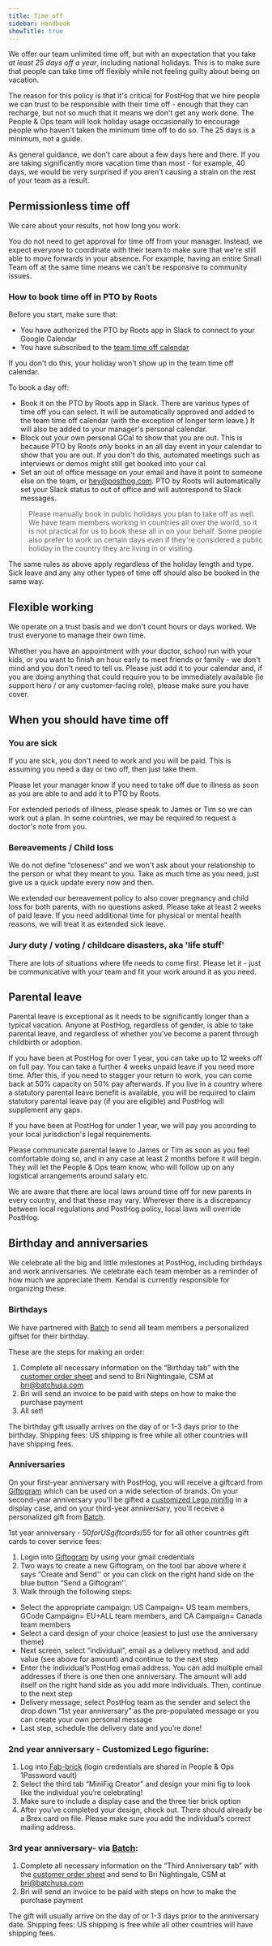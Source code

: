 ```yaml
---
title: Time off
sidebar: Handbook
showTitle: true
---
```


We offer our team unlimited time off, but with an expectation that you take _at least 25 days off a year_, including national holidays. This is to make sure that people can take time off flexibly while not feeling guilty about being on vacation.

The reason for this policy is that it's critical for PostHog that we hire people we can trust to be responsible with their time off - enough that they can recharge, but not so much that it means we don't get any work done. The People & Ops team will look holiday usage occasionally to encourage people who haven't taken the minimum time off to do so. The 25 days is a minimum, not a guide.

As general guidance, we don't care about a few days here and there. If you are taking significantly more vacation time than most - for example, 40 days, we would be very surprised if you aren't causing a strain on the rest of your team as a result.

## Permissionless time off

We care about your results, not how long you work.

You do not need to get approval for time off from your manager. Instead, we expect everyone to coordinate with their team to make sure that we're still able to move forwards in your absence. For example, having an entire Small Team off at the same time means we can't be responsive to community issues.

### How to book time off in PTO by Roots

Before you start, make sure that:
- You have authorized the PTO by Roots app in Slack to connect to your Google Calendar
- You have subscribed to the [team time off calendar](https://calendar.google.com/calendar/u/0/r?cid=c_52c05ff56171856873941d8a4e612c7d5dc317504b7533b0d22207480bc85763@group.calendar.google.com)

If you don't do this, your holiday won't show up in the team time off calendar. 

To book a day off:
- Book it on the PTO by Roots app in Slack. There are various types of time off you can select. It will be automatically approved and added to the team time off calendar (with the exception of longer term leave.) It will also be added to your manager's personal calendar. 
- Block out your own personal GCal to show that you are out. This is because PTO by Roots _only_ books in an all day event in your calendar to show that you are out. If you don't do this, automated meetings such as interviews or demos might still get booked into your cal.  
- Set an out of office message on your email and have it point to someone else on the team, or hey@posthog.com. PTO by Roots will automatically set your Slack status to out of office and will autorespond to Slack messages. 

> Please manually book in public holidays you plan to take off as well. We have team members working in countries all over the world, so it is not practical for us to book these all in on your behalf. Some people also prefer to work on certain days even if they're considered a public holiday in the country they are living in or visiting. 

The same rules as above apply regardless of the holiday length and type. Sick leave and any any other types of time off should also be booked in the same way. 

## Flexible working

We operate on a trust basis and we don't count hours or days worked. We trust everyone to manage their own time. 

Whether you have an appointment with your doctor, school run with your kids, or you want to finish an hour early to meet friends or family - we don't mind and you don't need to tell us. Please just add it to your calendar and, if you are doing anything that could require you to be immediately available (ie support hero / or any customer-facing role), please make sure you have cover. 

## When you should have time off

### You are sick

If you are sick, you don't need to work and you will be paid. This is assuming you need a day or two off, then just take them.

Please let your manager know if you need to take off due to illness as soon as you are able to and add it to PTO by Roots.

For extended periods of illness, please speak to James or Tim so we can work out a plan. In some countries, we may be required to request a doctor's note from you. 

### Bereavements / Child loss 

We do not define “closeness” and we won't ask about your relationship to the person or what they meant to you. Take as much time as you need, just give us a quick update every now and then. 

We extended our bereavement policy to also cover pregnancy and child loss for both parents, with no questions asked. Please take at least 2 weeks of paid leave. If you need additional time for physical or mental health reasons, we will treat it as extended sick leave.

### Jury duty / voting / childcare disasters, aka 'life stuff'

There are lots of situations where life needs to come first. Please let it - just be communicative with your team and fit your work around it as you need.

## Parental leave

Parental leave is exceptional as it needs to be significantly longer than a typical vacation. Anyone at PostHog, regardless of gender, is able to take parental leave, and regardless of whether you've become a parent through childbirth or adoption. 

If you have been at PostHog for over 1 year, you can take up to 12 weeks off on full pay. You can take a further 4 weeks unpaid leave if you need more time. After this, if you need to stagger your return to work, you can come back at 50% capacity on 50% pay afterwards. If you live in a country where a statutory parental leave benefit is available, you will be required to claim statutory parental leave pay (if you are eligible) and PostHog will supplement any gaps.

If you have been at PostHog for under 1 year, we will pay you according to your local jurisdiction's legal requirements.

Please communicate parental leave to James or Tim as soon as you feel comfortable doing so, and in any case at least 2 months before it will begin. They will let the People & Ops team know, who will follow up on any logistical arrangements around salary etc. 

We are aware that there are local laws around time off for new parents in every country, and that these may vary. Wherever there is a discrepancy between local regulations and PostHog policy, local laws will override PostHog.

## Birthday and anniversaries

We celebrate all the big and little milestones at PostHog, including birthdays and work anniversaries. We celebrate each team member as a reminder of how much we appreciate them. Kendal is currently responsible for organizing these. 

### Birthdays

We have partnered with [Batch](https://batchusa.com/pages/about-us) to send all team members a personalized giftset for their birthday.

These are the steps for making an order:

1. Complete all necessary information on the “Birthday tab” with the [customer order sheet](https://docs.google.com/spreadsheets/d/1OhYz-ws20VKtQ0NnoCEzw1i4V4XAiz3e/edit?usp=sharing&ouid=109235309101749414478&rtpof=true&sd=true) and send to Bri Nightingale, CSM at bri@batchusa.com 
2. Bri will send an invoice to be paid with steps on how to make the purchase payment
3. All set! 

The birthday gift usually arrives on the day of or 1-3 days prior to the birthday. Shipping fees: US shipping is free while all other countries will have shipping fees. 


### Anniversaries

On your first-year anniversary with PostHog, you will receive a giftcard from [Giftogram](https://giftogram.com/) which can be used on a wide selection of brands. On your second-year anniversary you'll be gifted a [customized Lego minifig](https://minifig.fab-bricks.com/) in a display case, and on your third-year anniversary, you'll receive a personalized gift from [Batch](batchusa.com). 

1st year anniversary - $50 for US gift cards/$55 for for all other countries gift cards to cover service fees:

1. Login into [Giftogram](https://app.giftogram.com/sign-in) by using your gmail credentials
2. Two ways to create a new Giftogram, on the tool bar above where it says “Create and Send'' or you can click on the right hand side on the blue button “Send a Giftogram''. 
3. Walk through the following steps:
  - Select the appropriate campaign: US Campaign= US team members, GCode Campaign= EU+ALL team members, and CA Campaign= Canada team members
  - Select a card design of your choice (easiest to just use the anniversary theme)
  - Next screen, select “individual”, email as a delivery method, and add value (see above for amount) and continue to the next step
  - Enter the individual’s PostHog email address. You can add multiple email addresses if there is one then one anniversary. The amount will add itself on the right hand side as you add more individuals. Then, continue to the next step
  - Delivery message; select PostHog team as the sender and select the drop down “1st year anniversary” as the pre-populated message or you can create your own personal message 
  - Last step, schedule the delivery date and you’re done! 

### 2nd year anniversary - Customized Lego figurine:

1. Log into [Fab-brick](https://fab-bricks.com/login.php) (login credentials are shared in People & Ops 1Password vault)
2. Select the third tab “MiniFig Creator” and design your mini fig to look like the individual you’re celebrating! 
3. Make sure to include a display case and the three tier brick option
4. After you’ve completed your design, check out. There should already be a Brex card on file. Please make sure you add the individual’s correct mailing address.

### 3rd year anniversary- via [Batch](https://batchusa.com/):

1. Complete all necessary information on the “Third Anniversary tab” with the [customer order sheet](https://docs.google.com/spreadsheets/d/1OhYz-ws20VKtQ0NnoCEzw1i4V4XAiz3e/edit?usp=sharing&ouid=109235309101749414478&rtpof=true&sd=true) and send to Bri Nightingale, CSM at bri@batchusa.com 
2. Bri will send an invoice to be paid with steps on how to make the purchase payment

The gift will usually arrive on the day of or 1-3 days prior to the anniversary date. Shipping fees: US shipping is free while all other countries will have shipping fees. 
